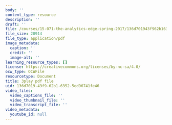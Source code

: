 ```yaml
---
body: ''
content_type: resource
description: ''
draft: ''
file: /courses/15-071-the-analytics-edge-spring-2017/136d701943f962b163525ed96741fe46_DCcPG4aS5I0.pdf
file_size: 20914
file_type: application/pdf
image_metadata:
  caption: ''
  credit: ''
  image-alt: ''
learning_resource_types: []
license: https://creativecommons.org/licenses/by-nc-sa/4.0/
ocw_type: OCWFile
resourcetype: Document
title: 3play pdf file
uid: 136d7019-43f9-62b1-6352-5ed96741fe46
video_files:
  video_captions_file: ''
  video_thumbnail_file: ''
  video_transcript_file: ''
video_metadata:
  youtube_id: null
---
```

